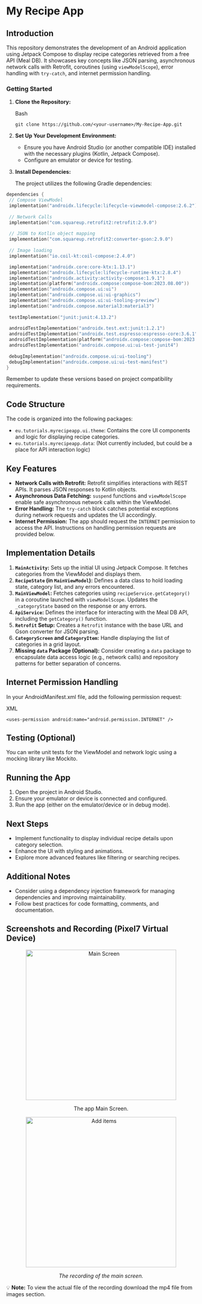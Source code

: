 # My Recipe App

## Introduction

This repository demonstrates the development of an Android application using Jetpack Compose to display recipe categories retrieved from a free API (Meal DB). It showcases key concepts like JSON parsing, asynchronous network calls with Retrofit, coroutines (using `viewModelScope`), error handling with `try-catch`, and internet permission handling.

### Getting Started

1.  **Clone the Repository:**
    
    Bash
    
    ```
    git clone https://github.com/<your-username>/My-Recipe-App.git
    
    ```
    
   
    
2.  **Set Up Your Development Environment:**
    
    -   Ensure you have Android Studio (or another compatible IDE) installed with the necessary plugins (Kotlin, Jetpack Compose).
    -   Configure an emulator or device for testing.
3.  **Install Dependencies:**
    
    The project utilizes the following Gradle dependencies:
    
   ```kotlin
dependencies {
    // Compose ViewModel
    implementation("androidx.lifecycle:lifecycle-viewmodel-compose:2.6.2")
    
    // Network Calls
    implementation("com.squareup.retrofit2:retrofit:2.9.0")
    
    // JSON to Kotlin object mapping
    implementation("com.squareup.retrofit2:converter-gson:2.9.0")
    
    // Image loading
    implementation("io.coil-kt:coil-compose:2.4.0")

    implementation("androidx.core:core-ktx:1.13.1")
    implementation("androidx.lifecycle:lifecycle-runtime-ktx:2.8.4")
    implementation("androidx.activity:activity-compose:1.9.1")
    implementation(platform("androidx.compose:compose-bom:2023.08.00"))
    implementation("androidx.compose.ui:ui")
    implementation("androidx.compose.ui:ui-graphics")
    implementation("androidx.compose.ui:ui-tooling-preview")
    implementation("androidx.compose.material3:material3")
    
    testImplementation("junit:junit:4.13.2")
    
    androidTestImplementation("androidx.test.ext:junit:1.2.1")
    androidTestImplementation("androidx.test.espresso:espresso-core:3.6.1")
    androidTestImplementation(platform("androidx.compose:compose-bom:2023.08.00"))
    androidTestImplementation("androidx.compose.ui:ui-test-junit4")
    
    debugImplementation("androidx.compose.ui:ui-tooling")
    debugImplementation("androidx.compose.ui:ui-test-manifest")
}
```
Remember to update these versions based on project compatibility requirements.
    

## Code Structure

The code is organized into the following packages:

-   `eu.tutorials.myrecipeapp.ui.theme`: Contains the core UI components and logic for displaying recipe categories.
-   `eu.tutorials.myrecipeapp.data`: (Not currently included, but could be a place for API interaction logic)

## Key Features

-   **Network Calls with Retrofit:** Retrofit simplifies interactions with REST APIs. It parses JSON responses to Kotlin objects.
-   **Asynchronous Data Fetching:** `suspend` functions and `viewModelScope` enable safe asynchronous network calls within the ViewModel.
-   **Error Handling:** The `try-catch` block catches potential exceptions during network requests and updates the UI accordingly.
-   **Internet Permission:** The app should request the `INTERNET` permission to access the API. Instructions on handling permission requests are provided below.

## Implementation Details

1.  **`MainActivity`:** Sets up the initial UI using Jetpack Compose. It fetches categories from the ViewModel and displays them.
2.  **`RecipeState` (in `MainViewModel`):** Defines a data class to hold loading state, category list, and any errors encountered.
3.  **`MainViewModel`:** Fetches categories using `recipeService.getCategory()` in a coroutine launched with `viewModelScope`. Updates the `_categoryState` based on the response or any errors.
4.  **`ApiService`:** Defines the interface for interacting with the Meal DB API, including the `getCategory()` function.
5.  **`Retrofit` Setup:** Creates a `Retrofit` instance with the base URL and Gson converter for JSON parsing.
6.  **`CategoryScreen` and `CategoryItem`:** Handle displaying the list of categories in a grid layout.
7.  **Missing `data` Package (Optional):** Consider creating a `data` package to encapsulate data access logic (e.g., network calls) and repository patterns for better separation of concerns.

## Internet Permission Handling

In your AndroidManifest.xml file, add the following permission request:

XML

```
<uses-permission android:name="android.permission.INTERNET" />

```



## Testing (Optional)

You can write unit tests for the ViewModel and network logic using a mocking library like Mockito.

## Running the App

1.  Open the project in Android Studio.
2.  Ensure your emulator or device is connected and configured.
3.  Run the app (either on the emulator/device or in debug mode).

## Next Steps

-   Implement functionality to display individual recipe details upon category selection.
-   Enhance the UI with styling and animations.
-   Explore more advanced features like filtering or searching recipes.

## Additional Notes

-   Consider using a dependency injection framework for managing dependencies and improving maintainability.
-   Follow best practices for code formatting, comments, and documentation.

## Screenshots and Recording (Pixel7 Virtual Device)

<div align="center">

<!-- Potrait Mode -->
<img src="images/screenshot.png" alt="Main Screen" style="width:400px; height:auto;" />
<p style="text-align:center;"> The app Main Screen. </em></p>

<!-- Screen Recording -->
<img src="images/Screenrecording.gif" alt="Add items" style="width:400px; height:auto;" />
<p style="text-align:center;"><em>The recording of the main screen.</em></p>

</div>


:bulb: **Note:** To view the actual file of the recording download the mp4 file from images section.


